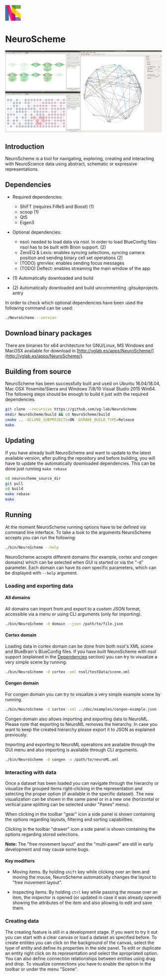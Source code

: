 <img src="neuroscheme/icons/ns_icon.png"  width="50" height="50">

# NeuroScheme

![NeuroScheme screenshots](doc/screenshots/ns_screenshots.png)

## Introduction

NeuroScheme is a tool for navigating, exploring, creating and interacting with
NeuroScience data using abstract, schematic or expressive representations.

## Dependencies

* Required dependencies:
    * ShiFT (requires FiReS and Boost) (1)
    * scoop (1)
    * Qt5
    * Eigen3

* Optional dependencies:
    * nsol: needed to load data via nsol. In order to load BlueConfig files nsol
      has to be built with Brion support. (2)
    * ZeroEQ & Lexis: enables syncing selections, syncing camera position and
      sending binary cell set operations (2)
    * (TODO) gmrvlex: enables sending focus messages
    * (TODO) Deflect: enables streaming the main window of the app

* (1) Automatically downloaded and build
* (2) Automatically downloaded and build uncommenting .gitsubprojects entry

In order to check which optional dependencies have been used the following
command can be used:

```bash
./NeuroScheme --version
```

## Download binary packages

There are binaries for x64 architecture for GNU/Linux, MS Windows and MacOSX
available for download in
[http://vglab.es/apps/NeuroScheme/](http://vglab.es/apps/NeuroScheme/)

## Building from source

NeuroScheme has been successfully built and used on Ubuntu 16.04/18.04, Mac OSX
Yosemite/Sierra and Windows 7/8/10 Visual Studio 2015 Win64. The following steps should be
enough to build it just with the required dependencies.

```bash
git clone --recursive https://github.com/vg-lab/NeuroScheme
mkdir NeuroScheme/build && cd NeuroScheme/build
cmake .. -DCLONE_SUBPROJECTS=ON -DCMAKE_BUILD_TYPE=Release
make
```

## Updating

If you have already built NeuroScheme and want to update to the latest available
version, after pulling the repository and before building, you will have to
update the automatically downloaded dependencies. This can be done just running
```make rebase```

```bash
cd neuroscheme_source_dir
git pull
cd build
make rebase
make
```

## Running

At the moment NeuroScheme running options have to be defined via command line
interface. To take a look to the arguments NeuroScheme accepts you can run the
following:

```bash
./bin/NeuroScheme --help
```

NeuroScheme accepts different domains (for example, cortex and congen domains)
which can be selected when GUI is started or via the "-d" parameter. Each domain
can have its own specific parameters, which can be displayed with ```--help```
argument.

### Loading and exporting data

#### All domains

All domains can import from and export to a custom JSON format, accessible via a
menu or using CLI arguments (only for importing).

```bash
./bin/NeuroScheme -d domain --json /path/to/file.json
```

#### Cortex domain

Loading data in cortex domain can be done from both nsol's XML scene and
BlueBrain's BlueConfig files. If you have built NeuroScheme with nsol support
(explained in the [Dependencies](#dependencies) section) you can
try to visualize a very simple scene by running:

```bash
./bin/NeuroScheme -d cortex -xml nsol/testData/scene.xml
```

#### Congen domain


For congen domain you can try to visualize a very simple example scene by
running.

```bash
./bin/NeuroScheme -d cortex -xml ../doc/examples/congen-example.json
```

Congen domain also allows importing and exporting data to NeuroML. Please note
that exporting to NeuroML removes the hierarchy. In case you want to keep the
created hierarchy please export it to JSON as explained previously.

Importing and exporting to NeuroML operations are available through the GUI menu
and also importing is available through CLI arguments.

```bash
./bin/NeuroScheme -d congen -x /path/to/neuroML.xml
```

### Interacting with data

Once a dataset has been loaded you can navigate through the hierarchy or
visualize the grouped items right-clicking in the representation and selecting
the proper option (if available in the specific dataset). The new visualization
can be shown in the same panel or in a new one (horizontal or vertical pane
splitting can be selected under "Panes" menu).

When clicking in the toolbar "gear" icon a side panel is shown containing the
options regarding layouts, filtering and sorting capabilities.

Clicking in the toolbar "drawer" icon a side panel is shown containing the
options regarding stored selections.

**Note:** The "free movement layout" and the "multi-panel" are still in early
development and may cause some bugs.

#### Key modifiers

* Moving items. By holding ```shift``` key while clicking over an item and moving
  the mouse, NeuroScheme automatically changes the layout to "free movement
  layout".

* Inspecting items. By holding ```ctrl``` key while passing the mouse over an
  item, the inspector is opened (or updated in case it was already opened)
  showing the attributes of the item and also allowing to edit and save them.


### Creating data

The creating feature is still in a development stage. If you want to try it
out you can start with a clear canvas or load a dataset as specified before. To
create entities you can click on the background of the canvas, select the type
of entity and define its properties in the side panel. To edit or duplicate an
entity right click on its representation and select the apropriated option. You
can also define connection relationships between entities using drag and
drop. To visualize connections you have to enable the option in the toolbar or
under the menu "Scene".
